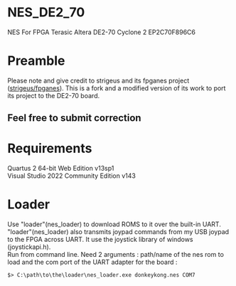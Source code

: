 # NES_DE2_70
NES For FPGA Terasic Altera DE2-70 Cyclone 2 EP2C70F896C6
# Preamble
Please note and give credit to strigeus and its fpganes project ([strigeus/fpganes](https://github.com/strigeus/fpganes)). This is a fork and a modified version of its work to port its project to the DE2-70 board.
## Feel free to submit correction
# Requirements
Quartus 2 64-bit Web Edition v13sp1<br>
Visual Studio 2022 Community Edition v143
# Loader
Use "loader"(nes_loader) to download ROMS to it over the built-in UART.<br>
"loader"(nes_loader) also transmits joypad commands from my USB joypad to the FPGA across UART. It use the joystick library of windows (joystickapi.h).<br>
Run from command line. Need 2 arguments : path/name of the nes rom to load and the com port of the UART adapter for the board :
```
$> C:\path\to\the\loader\nes_loader.exe donkeykong.nes COM7
```
